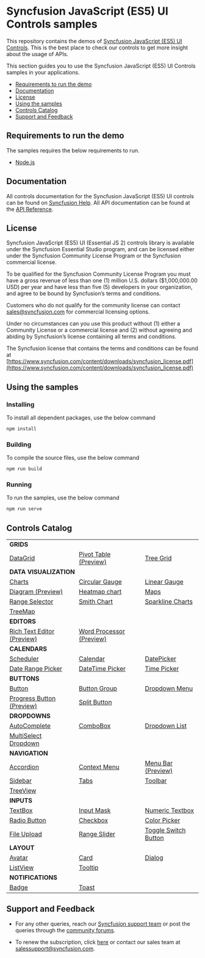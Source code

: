 # Syncfusion JavaScript (ES5) UI Controls samples

This repository contains the demos of [Syncfusion JavaScript (ES5) UI Controls](https://www.syncfusion.com/javascript-ui-controls?utm_medium=listing&utm_source=github&utm_campaign=ej2-javascript-es5-samples). This is the best place to check our controls to get more insight about the usage of APIs.

This section guides you to use the Syncfusion JavaScript (ES5) UI Controls samples in your applications.

* [Requirements to run the demo](#requirements-to-run-the-demo)
* [Documentation](#documentation)
* [License](#license)
* [Using the samples](#using-the-samples)
* [Controls Catalog](#controls-catalog)
* [Support and Feedback](#support-and-feedback)

## Requirements to run the demo

The samples requires the below requirements to run.

* [Node.js](https://nodejs.org/en/)

## Documentation

All controls documentation for the Syncfusion JavaScript (ES5) UI controls can be found on [Syncfusion Help](https://ej2.syncfusion.com/javascript/documentation/?utm_source=github&utm_medium=listing&utm_campaign=ej2-javascript-es5-samples). All API documentation can be found at the [API Reference](https://ej2.syncfusion.com/javascript/documentation/api?utm_source=github&utm_medium=listing&utm_campaign=ej2-javascript-es5-samples).

## License

Syncfusion JavaScript (ES5) UI (Essential JS 2) controls library is available under the Syncfusion Essential Studio program,  and can be licensed either under the Syncfusion Community License Program or the Syncfusion commercial license.

To be qualified for the Syncfusion Community License Program you must have a gross revenue of less than one (1) million U.S. dollars ($1,000,000.00 USD) per year and have less than five (5) developers in your organization, and agree to be bound by Syncfusion’s terms and conditions.

Customers who do not qualify for the community license can contact sales@syncfusion.com for commercial licensing options.

Under no circumstances can you use this product without (1) either a Community License or a commercial license and (2) without agreeing and abiding by Syncfusion’s license containing all terms and conditions.

The Syncfusion license that contains the terms and conditions can be found at
[https://www.syncfusion.com/content/downloads/syncfusion_license.pdf](https://www.syncfusion.com/content/downloads/syncfusion_license.pdf)

## Using the samples

### Installing

To install all dependent packages, use the below command

```bash
npm install
```

### Building

To compile the source files, use the below command

```bash
npm run build
```

### Running

To run the samples, use the below command

```bash
npm run serve
```

## Controls Catalog

<table>
    <tr>
        <td colspan="3" rowspan="1">
            <b>GRIDS<b>
        </td>
    </tr>
    <tr>
        <td>
            <a href="src/grid">DataGrid</a>
        </td>
        <td>
            <a href="src/pivot-view">Pivot Table (Preview)</a>
        </td>
        <td><a href="src/tree-grid">Tree Grid</a></td>
    </tr>
    <tr>
        <td colspan="3" rowspan="1">
            <b>DATA VISUALIZATION<b>
        </td>
    </tr>
    <tr>
        <td>
            <a href="src/chart">Charts</a>
        </td>
        <td>
            <a href="src/circular-gauge">Circular Gauge</a>
        </td>
        <td>
            <a href="src/linear-gauge">Linear Gauge</a>
        </td>
    </tr>
    <tr>
        <td>
            <a href="src/diagram">Diagram (Preview)</a>
        </td>
        <td>
            <a href="src/heatmap">Heatmap chart</a>
        </td>
        <td>
            <a href="src/maps">Maps</a>
        </td>
    </tr>
    <tr>
        <td>
            <a href="src/range-navigator">Range Selector</a>
        </td>
        <td>
            <a href="src/smith-chart">Smith Chart</a>
        </td>
        <td>
            <a href="src/sparkline">Sparkline Charts</a>
        </td>
    </tr>
    <tr>
        <td>
            <a href="src/treemap">TreeMap</a>
        </td>
        <td></td>
        <td></td>
    </tr>
    <tr>
        <td colspan="3" rowspan="1">
            <b>EDITORS<b>
        </td>
    </tr>
    <tr>
        <td>
            <a href="src/rte">Rich Text Editor (Preview)</a>
        </td>
        <td>
            <a href="src/document-editor">Word Processor (Preview)</a>
        </td>
        <td></td>
    </tr>
    <tr>
        <td colspan="3" rowspan="1">
            <b>CALENDARS<b>
        </td>
    </tr>
    <tr>
        <td>
            <a href="src/schedule">Scheduler</a>
        </td>
        <td>
            <a href="src/calendar">Calendar</a>
        </td>
        <td>
            <a href="src/datepicker">DatePicker</a>
        </td>
    </tr>
    <tr>
        <td>
            <a href="src/daterangepicker">Date Range Picker</a>
        </td>
        <td>
            <a href="src/datetimepicker">DateTime Picker</a>
        </td>
        <td>
            <a href="src/timepicker">Time Picker</a>
        </td>
    </tr>
    <tr>
        <td colspan="3" rowspan="1">
            <b>BUTTONS<b>
        </td>
    </tr>
    <tr>
        <td>
            <a href="src/button">Button</a>
        </td>
        <td>
            <a href="src/button/button-group.vue">Button Group</a>
        </td>
        <td>
            <a href="src/button/dropdown-button.vue">Dropdown Menu</a>
        </td>
    </tr>
    <tr>
        <td>
            <a href="src/button/progress-button.vue">Progress Button (Preview)</a>
        </td>
        <td>
            <a href="src/button/split-button.vue">Split Button</a>
        </td>
        <td></td>
    </tr>
    <tr>
        <td colspan="3" rowspan="1">
            <b>DROPDOWNS<b>
        </td>
    </tr>
    <tr>
        <td>
            <a href="src/auto-complete">AutoComplete</a>
        </td>
        <td>
            <a href="src/combo-box">ComboBox</a>
        </td>
        <td>
            <a href="src/drop-down-list">Dropdown List</a>
        </td>
    </tr>
    <tr>
        <td>
            <a href="src/multi-select">MultiSelect Dropdown</a>
        </td>
        <td></td>
        <td></td>
    </tr>
    <tr>
        <td colspan="3" rowspan="1">
            <b>NAVIGATION<b>
        </td>
    </tr>
    <tr>
        <td>
            <a href="src/accordion">Accordion</a>
        </td>
        <td>
            <a href="src/context-menu">Context Menu</a>
        </td>
        <td>
            <a href="src/menu">Menu Bar (Preview)</a>
        </td>
    </tr>
    <tr>
        <td>
            <a href="src/sidebar">Sidebar</a>
        </td>
        <td>
            <a href="src/tab">Tabs</a>
        </td>
        <td>
            <a href="src/toolbar">Toolbar</a>
        </td>
    </tr>
    <tr>
        <td>
            <a href="src/treeview">TreeView</a>
        </td>
        <td></td>
        <td></td>
    </tr>
    <tr>
        <td colspan="3" rowspan="1">
            <b>INPUTS<b>
        </td>
    </tr>
    <tr>
        <td>
            <a href="src/textboxes">TextBox</a>
        </td>
        <td>
            <a href="src/maskedtextbox">Input Mask</a>
        </td>
         <td>
            <a href="src/numerictextbox">Numeric Textbox</a>
        </td>
    </tr>
    <tr>
        <td>
            <a href="src/button/radio-button.vue">Radio Button</a>
        </td>
        <td>
            <a href="src/button/check-box.vue">Checkbox</a>
        </td>
        <td>
            <a href="src/color-picker">Color Picker</a>
        </td>
    </tr>
    <tr>
        <td>
            <a href="src/uploader">File Upload</a>
        </td>
        <td>
            <a href="src/slider">Range Slider</a>
        </td>
        <td>
            <a href="src/button/switch.vue">Toggle Switch Button</a>
        </td>
    </tr>
    <tr>
        <td colspan="3" rowspan="1">
            <b>LAYOUT<b>
        </td>
    </tr>
    <tr>
        <td>
            <a href="src/avatar">Avatar</a>
        </td>
        <td>
            <a href="src/card">Card</a>
        </td>
        <td>
            <a href="src/dialog">Dialog</a>
        </td>
    </tr>
    <tr>
        <td>
            <a href="src/listview">ListView</a>
        </td>
        <td>
            <a href="src/tooltip">Tooltip</a>
        </td>
        <td></td>
    </tr>
    <tr>
        <td colspan="3" rowspan="1">
            <b>NOTIFICATIONS<b>
        </td>
    </tr>
    <tr>
        <td>
            <a href="src/badge">Badge</a>
        </td>
        <td>
            <a href="src/toast">Toast</a>
        </td>
        <td></td>
    </tr>
</table>

## Support and Feedback

* For any other queries, reach our [Syncfusion support team](https://www.syncfusion.com/support/directtrac/incidents/newincident?utm_source=github&utm_medium=listing&utm_campaign=ej2-javascript-es5-samples) or post the queries through the [community forums](https://www.syncfusion.com/forums?utm_source=github&utm_medium=listing&utm_campaign=ej2-javascript-es5-samples).

* To renew the subscription, click [here](https://www.syncfusion.com/sales/products?utm_source=github&utm_medium=listing&utm_campaign=ej2-javascript-es5-samples) or contact our sales team at <salessupport@syncfusion.com>.
